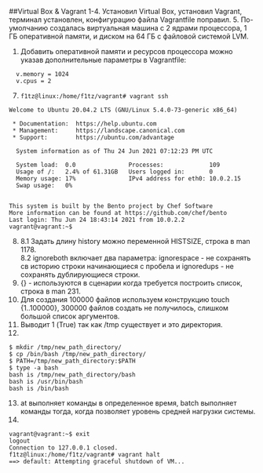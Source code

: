 ##Virtual Box & Vagrant
1-4. Установил Virtual Box, установил Vagrant, терминал установлен, конфигурацию файла Vagrantfile поправил.
5. По-умолчанию создалась виртуальная машина с 2 ядрами процессора, 1 ГБ оперативной памяти, и диском на 64 ГБ с файловой системой LVM.
1. Добавить оперативной памяти и ресурсов процессора можно указав дополнительные параметры в Vagrantfile:  
```
  v.memory = 1024  
  v.cpus = 2
```
7. `f1tz@linux:/home/f1tz/vagrant# vagrant ssh`
```
Welcome to Ubuntu 20.04.2 LTS (GNU/Linux 5.4.0-73-generic x86_64)

 * Documentation:  https://help.ubuntu.com
 * Management:     https://landscape.canonical.com
 * Support:        https://ubuntu.com/advantage

  System information as of Thu 24 Jun 2021 07:12:23 PM UTC

  System load:  0.0               Processes:             109
  Usage of /:   2.4% of 61.31GB   Users logged in:       0
  Memory usage: 17%               IPv4 address for eth0: 10.0.2.15
  Swap usage:   0%


This system is built by the Bento project by Chef Software
More information can be found at https://github.com/chef/bento
Last login: Thu Jun 24 18:43:14 2021 from 10.0.2.2
vagrant@vagrant:~$ 
```
8. 
    8.1 Задать длину history можно переменной HISTSIZE, строка в man 1178.  
    8.2 ignoreboth включает два параметра: ignorespace - не сохранять св историю строки начинающиеся с пробела и ignoredups - не сохранять дублирующиеся строки.   
1. {} - используются в сценарии когда требуется построить список, строка в man 231.  
1. Для создания 100000 файлов используем конструкцию touch {1..100000}, 300000 файлов создать не получилось, слишком большой список аргументов.  
1. Выводит 1 (True) так как /tmp существует и это директория.
1. 
```
$ mkdir /tmp/new_path_directory/  
$ cp /bin/bash /tmp/new_path_directory/
$ PATH=/tmp/new_path_directory:$PATH
$ type -a bash
bash is /tmp/new_path_directory/bash
bash is /usr/bin/bash
bash is /bin/bash
```
13. at выполняет команды в определенное время, batch выполняет команды тогда, когда позволяет уровень средней нагрузки системы.
1.
```
vagrant@vagrant:~$ exit 
logout
Connection to 127.0.0.1 closed.
f1tz@linux:/home/f1tz/vagrant# vagrant halt
==> default: Attempting graceful shutdown of VM...
```